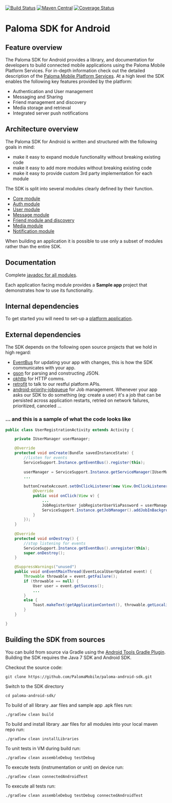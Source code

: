 [![Build Status](https://magnum.travis-ci.com/PalomaMobile/paloma-android-sdk.svg?token=MqkF7WcptxY6tzunqsBa)](https://magnum.travis-ci.com/PalomaMobile/paloma-android-sdk)
[![Maven Central](https://maven-badges.herokuapp.com/maven-central/com.palomamobile/androidSdk/badge.svg)](https://maven-badges.herokuapp.com/maven-central/com.palomamobile/androidSdk)
[![Coverage Status](https://coveralls.io/repos/PalomaMobile/paloma-android-sdk/badge.svg)](https://coveralls.io/r/PalomaMobile/paloma-android-sdk)

# Paloma SDK for Android

## Feature overview

The Paloma SDK for Android provides a library, and documentation for developers to build connected mobile applications using the Paloma Mobile Platform Services.
For in-depth information check out the detailed description of the [Paloma Mobile Platform Services](http://54.251.112.144/index.html#_platform_description).
At a high level the SDK enables the following key features provided by the platform:

* Authentication and User management
* Messaging and Sharing
* Friend management and discovery
* Media storage and retrieval
* Integrated server push notifications

## Architecture overview

The Paloma SDK for Android is written and structured with the following goals in mind:

- make it easy to expand module functionality without breaking existing code
- make it easy to add more modules without breaking existing code
- make it easy to provide custom 3rd party implementation for each module

The SDK is split into several modules clearly defined by their function.

* [Core module](./palomamobile-android-sdk-core)
* [Auth module](./palomamobile-android-sdk-auth)
* [User module](./palomamobile-android-sdk-user)
* [Message module](./palomamobile-android-sdk-message)
* [Friend module and discovery](./palomamobile-android-sdk-friend)
* [Media module](./palomamobile-android-sdk-media)
* [Notification module](./palomamobile-android-sdk-notification)

When building an application it is possible to use only a subset of modules rather than the entire SDK.

## Documentation

Complete [javadoc for all modules](http://palomamobile.github.io/paloma-android-sdk/docs/index.html).

Each application facing module provides a <b>Sample app</b> project that demonstrates how to use its functionality.

## Internal dependencies

To get started you will need to set-up a [platform application](http://54.251.112.144/index.html#_authenticating_client_applications).

## External dependencies

The SDK depends on the following open source projects that we hold in high regard:

* [EventBus](https://github.com/greenrobot/EventBus) for updating your app with changes, this is how the SDK communicates with your app. 
* [gson](https://github.com/google/gson) for parsing and constructing JSON.
* [okhttp](https://github.com/square/okhttp) for HTTP comms.
* [retrofit](https://github.com/square/retrofit) to talk to our restful platform APIs.
* [android-priority-jobqueue](https://github.com/yigit/android-priority-jobqueue) for Job management. Whenever your app asks our SDK to do something (eg: create a user) it's a job
that can be persisted across application restarts, retried on network failures, prioritized, canceled ...

### ... and this is a sample of what the code looks like

``` java
public class UserRegistrationActivity extends Activity {

    private IUserManager userManager;

    @Override
    protected void onCreate(Bundle savedInstanceState) {
        //listen for events
        ServiceSupport.Instance.getEventBus().register(this);
        
        userManager = ServiceSupport.Instance.getServiceManager(IUserManager.class);
        ...
        
        buttonCreateAccount.setOnClickListener(new View.OnClickListener() {
            @Override
            public void onClick(View v) {
                ...
                JobRegisterUser jobRegisterUserViaPassword = userManager.createJobRegisterUserViaPassword(userName, password);
                ServiceSupport.Instance.getJobManager().addJobInBackground(jobRegisterUserViaPassword);
            }
        });
    }
    
    @Override
    protected void onDestroy() {
        //stop listening for events
        ServiceSupport.Instance.getEventBus().unregister(this);
        super.onDestroy();
    }

    @SuppressWarnings("unused")
    public void onEventMainThread(EventLocalUserUpdated event) {
        Throwable throwable = event.getFailure();
        if (throwable == null) {
            User user = event.getSuccess();
            ...
        }
        else {
            Toast.makeText(getApplicationContext(), throwable.getLocalizedMessage(), Toast.LENGTH_SHORT).show();
        }
    }

}
```


## Building the SDK from sources

You can build from source via Gradle using the [Android Tools Gradle Plugin](http://tools.android.com/tech-docs/new-build-system/user-guide#TOC-Dependencies-Android-Libraries-and-Multi-project-setup). 
Building the SDK requires the Java 7 SDK and Android SDK.

Checkout the source code:

`git clone https://github.com/PalomaMobile/paloma-android-sdk.git`

Switch to the SDK directory

`cd paloma-android-sdk/`

To build of all library .aar files and sample app .apk files run:

`./gradlew clean build`

To build and install library .aar files for all modules into your local maven repo run:

`./gradlew clean installLibraries`

To unit tests in VM during build run:

`./gradlew clean assembleDebug testDebug`

To execute tests (instrumentation or unit) on device run:

`./gradlew clean connectedAndroidTest`

To execute all tests run:

`./gradlew clean assembleDebug testDebug connectedAndroidTest`
